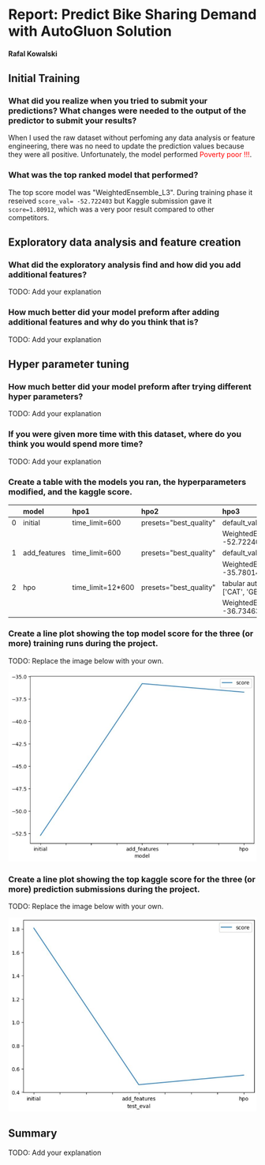 # Report: Predict Bike Sharing Demand with AutoGluon Solution
#### Rafal Kowalski

## Initial Training
### What did you realize when you tried to submit your predictions? What changes were needed to the output of the predictor to submit your results?
When I used the raw dataset without perfoming any data analysis or feature engineering, there was no need to update the prediction values because they were all positive. Unfortunately, the model performed <font color=red>Poverty poor !!!</font>.

### What was the top ranked model that performed?
The top score model was "WeightedEnsemble_L3". During training phase it reseived `score_val= -52.722403` but Kaggle submission gave it `score=1.80912`, which was a very poor result compared to other competitors.

## Exploratory data analysis and feature creation
### What did the exploratory analysis find and how did you add additional features?
TODO: Add your explanation

### How much better did your model preform after adding additional features and why do you think that is?
TODO: Add your explanation

## Hyper parameter tuning
### How much better did your model preform after trying different hyper parameters?
TODO: Add your explanation

### If you were given more time with this dataset, where do you think you would spend more time?
TODO: Add your explanation

### Create a table with the models you ran, the hyperparameters modified, and the kaggle score.
|    | model        | hpo1              | hpo2                   | hpo3                                      |   score |
|---:|:-------------|:------------------|:-----------------------|:------------------------------------------|--------:|
|  0 | initial      | time_limit=600    | presets="best_quality" | default_vals;                             | 1.80912 |
|    |              |                   |                        | WeightedEnsemble_L3  -52.722403           |         |
|  1 | add_features | time_limit=600    | presets="best_quality" | default_vals;                             | 0.46416 |
|    |              |                   |                        | WeightedEnsemble_L3  -35.780141           |         |
|  2 | hpo          | time_limit=12*600 | presets="best_quality" | tabular autogluon: ['CAT', 'GBM', 'XGB']; | 0.54626 |
|    |              |                   |                        | WeightedEnsemble_L2: -36.734638           |         |

### Create a line plot showing the top model score for the three (or more) training runs during the project.

TODO: Replace the image below with your own.

![model_train_score.png](img/model_train_score.png)

### Create a line plot showing the top kaggle score for the three (or more) prediction submissions during the project.

TODO: Replace the image below with your own.

![model_test_score.png](img/model_test_score.png)

## Summary
TODO: Add your explanation
